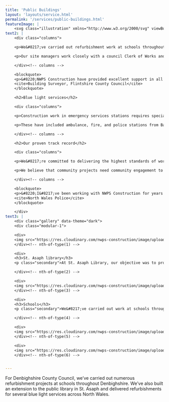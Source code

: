 ```yaml
---
title: 'Public Buildings'
layout: 'layouts/service.html'
permalink: '/services/public-buildings.html'
featureImage: |
    <svg class="illustration" xmlns="http://www.w3.org/2000/svg" viewBox="0 0 405 400"><path d="M451 305.828l-118.325 1.52s-14.285 10.231-27.501 11.384c-13.22 1.152-47.096 7.255-48.032 2.387-.937-4.864-3.368-21.725-5.057-22.029-1.687-.301-8.414.732-8.414.732s3.128 22.649 4.332 22.544c1.203-.105 6.707-3.284 6.707-3.284s-11.386-7.25-14.82-2.407c-3.436 4.844-3.52 10.737-7.951 11.66-4.432.92-14.318 6.334-13.727 3.07.59-3.264 5.436-10.91 4.833-14.067-.604-3.156 2.108-4.193-2.727-5.376-4.832-1.184-18.289-.547-14.709-5.935 3.58-5.386 10.77-2.005 16.101-3.27 5.333-1.265 8.743-3.696 13.322-3.827 4.576-.132 11.473-2.064 16.714-2.519 5.238-.455 36.344-9.824 39.845-11.727 3.499-1.902 4.926-2.027 7.729-2.536 2.804-.51 1.92-2.565 4.67-3.336 2.752-.772 2.854-.248 6.319-1.081 3.463-.833 1.78-2.02 7.89-4.147 6.109-2.127 17.352-7.625 28.176-15.212 10.816-7.58 35.013-12.061 42.561-9.26 7.55 2.8 10.41 6.273 10.664 9.972.252 3.7-4.912 12.928-9.138 15.957-4.227 3.03-8.055 4.426-12.152 6.913-4.097 2.488-6.74 3.784-12.43 8.01-5.691 4.227-17.612 12.467-23.775 14.338-6.165 1.872-25.95.925-17.44-3.821 8.505-4.741 28.131-.845 27.835-4.821-.298-3.974-16.784-11.606-7.567-12.673 9.214-1.066 26.656-2.048 31.599-5.14 4.943-3.091 13.071-5.926 15.799-10.42 2.728-4.492 7.692-8.644 8.312-14.014.619-5.367-1.53-28.267-3.588-34.98-2.06-6.711-2.348-6.95-4.352-13.396-2.005-6.443-6.408-17.698-6.253-16.917.155.778-.187 17.206-4.855 21.577-4.67 4.374-16.571 13.613-17.91 12.933-1.34-.68-7.065-8.933-6.91-8.15.153.781 4.139 9.978-.631 11.45-4.77 1.473-37.51 2.966-46.354 5.85-8.847 2.887-16.425 4.867-21.6 9.295-5.176 4.43-19.033 15.197-19.223 19.204-.192 4.008 6.666 24.456 10.423 23.865 3.756-.594-15.179-23.455-11.032-27.006 4.147-3.549 20.394-20.624 30.838-25.242 10.438-4.612 33.298-13.473 44.715-17.9 11.414-4.425 19.784-5.936 25.404-10.39 5.616-4.453 10.587-13.34 10.587-13.34s-9.766 11.417-20.943 12.112c-11.18.695-32.719.162-35.956-4.06-3.235-4.219-5.777-9.819-5.777-9.819s43.721 4.45 49.872 3.922c6.152-.526 20.38-5.183 27.598-12.405 7.21-7.217 7.068-12.747 6.004-16.874-1.066-4.128-2.423-6.122-2.423-6.122s-4.75 18.343-15.083 23.188c-10.338 4.848-30.57 10.81-43.48 6.364-12.907-4.442-22.294-8.13-25.58-16.299-3.284-8.163-8.476-17.477-6.74-25.793 1.735-8.31 11.985-19.702 13.3-20.34 1.316-.638 13.657-13.508 34.339-10.798 20.68 2.712 30.19 9.523 32.851 13.24 2.66 3.718-14.186-3.788-29.335-2.764-15.155 1.025-29.938 5.172-34.758 8.738-4.823 3.568-10.59 10.903-9.98 14.012.61 3.109 3.17 13.7 5.3 13.518 2.127-.182 16.915-15.409 30.073-18.11 13.15-2.698 30.423-1.536 36.079.35 5.657 1.888 7.478 6.209 9.374 3.678 1.894-2.532-7.911-18.01-4.903-16.16 3.005 1.849 6.833 10.204 7.027 15.979.194 5.777 1.548 18.577-9.414 25.054-10.97 6.482-34.68 16.7-45.253 13.115-10.573-3.588-17.941-1.9-24.462-14.282-6.516-12.37-10.47-17.833-7.62-24.136 2.85-6.298 6.674-13.73 6.674-13.73s-7.207-1.23-14.107 2.778c-6.904 4.009-11.279 13.6-10.267 18.784 1.012 5.187 5.763 20.879 9.5 23.993 3.738 3.114 14.449 9.862 14.449 9.862s-20.369 31.395-33.235 39.66c-12.877 8.274-24.888 18.606-25.132 13.58-.247-5.025 2.42-17.461 4.157-23.442 1.737-5.98 2.42-8.688 7.828-13.126 5.408-4.433 5.646-4.454 9.612-10.085 3.964-5.63 12.936-27.529 12.936-27.529s1.69 2.496 4.599 7.527c2.91 5.034 6.191 5.81 5.97 7.15-.219 1.34-1.807 10.465-5.58 19.517-3.777 9.061-9.504 18.033-11.098 19.762-1.594 1.726 33.414-28.818 30.305-23.79-3.11 5.03-15.447 19.595-20.426 23.734-4.984 4.14-16.462 9.64-17.278 12.893-.817 3.256-2.739 9.53-1.975 9.729.763.2 6.684-1.638 9.704-3.492 3.02-1.853 20.867-14.27 26.27-18.711 5.399-4.442 11.92-16.655 11.92-16.655s-4.61-7.543-6.592-10.282c-1.982-2.739-5.268-7.217-7.449-7.295-2.183-.077-15.781-17.931-17.135-23.621-1.352-5.688-2.465-11.393-4.036-12.05-1.57-.656-16.58 3.787-25.171 6.626-8.594 2.843-17.178 7.006-25.341 10.87-8.167 3.865-28.809 14.348-28.885 16.47-.075 2.122.347 11.874 3.518 15.838 3.174 3.965 6.699 4.722 5.611 5.345-1.087.623-8.812 3.139-9.874 1.377-1.06-1.763-8.063-14.4-7.227-16.324.84-1.924 7.984-4.916 6.385-3.193-1.599 1.724-5.886 5.795-10.633 6.203-4.749.406-10.507-.69-12.248 1.577-1.74 2.266-4.36 7.52-7.776 8.61-3.416 1.086-17.778 8.149-12.349 8.741 5.427.596 22.409-5.366 23.758-3.362 1.347 2.006-11.02 1.74-8.622 4.186 2.397 2.445 7.35 3.081 11.103 2.492 3.752-.586 6.492-2.677 9.945-4.829 3.452-2.15 8.828-6.85 8.828-6.85s8.81 1.894 13.034 1.266c4.222-.627 22.462-9.868 27.767-11.115 5.302-1.249 8.83-4.196 14.705-4.963 5.876-.766 15.138-3.94 15.138-3.94s-30.455-7.966-21.773-7.916c8.68.051 15.327 4.502 13.435.965-1.89-3.536-9.29-11.881-3.51-8.15 5.78 3.73 6.232 9.767 9.719 7.883 3.486-1.882 2.933-8.436 3.943-3.242 1.013 5.196-1.87 17.605-6.818 20.673-4.947 3.07-18.984 21.492-19.975 26.35-.992 4.86-.667 12.795-.667 12.795s3.769 9.502 7.518 8.912c3.752-.59 6.829-5.901 7.42-4.092.592 1.809 4.114 10.007 2.11 9.648-2.001-.36-4.387-5.202-5.323-3.792-.934 1.409-.555 9.618-1.32 9.417-.762-.2 1.408 14.78 2.154 17.378.744 2.599-25.453 21.133-19.412 19.808 6.041-1.323 20.956-18.078 19.812-13.981-1.144 4.095-8.194 12.706-7.647 10.525.547-2.181 2.964-3.457.547-2.181-2.416 1.276-19.865 9.995-19.404 8.62.465-1.374 23.315-45.964 22.535-47.491-.778-1.526-43.028-40.345-43.028-40.345s-13.305-15.274-16.263-21.897c-2.954-6.621-36.236-43.37-38.121-48.215-1.884-4.845-146.934 65.757-146.934 65.757s-1.915-8.445-4.777-10.848c-3.88-3.262-8.849-1.021-3.727-3.165 15.85-6.634 116.5-50.02 116.5-50.02s.25 19.23 4.927 14.61c4.67-4.618 6.12-16.074 5.49-18.127-.627-2.054-6.021-7.653-10.387-7.81-4.365-.156-14.166 13.054-14.166 13.054s15.208-21.562 16.428-24.032c1.219-2.47 5.76-3.905 9.329-1.577 3.57 2.326 7.483 6.466 7.353 8.32-.13 1.851-6.643 14.517-4.868 9.887 1.773-4.626 5.905-10.765 9.165-12.62 3.259-1.854 4.71-4.343 7.02-6.116 2.308-1.773 7.38-1.675 9.392-5 2.013-3.322 7.848-8.018 4.507-11.674-3.342-3.655-19.419-14.891-13.193-11.218 6.225 3.671 8.816 8.437 8.463 5.32-.356-3.12-1.054-8.044.561-7.13 1.617.912 4.63 5.379 4.918 11.914.286 6.54-.938 7.695-1.784 14.597-.849 6.907-3.238 17.106-2.301 22.029.938 4.924 14.156 21.197 17.744 24.847 3.59 3.654 8.326-3.082 9.11-.246.781 2.835-.298 9.79 4.032 11.006 4.329 1.213 13.888 8.324 17.258 8.3 3.37-.024-8.142 7.832-9.014 5.791-.874-2.04-3.606-4.977 1.237-4.862 4.845.114 18.595-6.08 20.578-7.042 1.984-.96 6.993-7.46 11.352-12.317 4.357-4.856 7.953-9.907 10.039-14.036 2.087-4.13 21.327.82 17.495-2.806-3.83-3.624-10.776-2.244-5.873-4.24 4.9-1.996 10.936-8.036 7.254-7.196-3.682.839-18.675 15.279-15.607 10.013 3.069-5.264 5.883-11.818 8.986-21.813 3.102-9.983 6.74-18.43 11.278-22.225 4.539-3.794 8.062-5.403 8.972-4.43.91.971 1.124 10.661 2.03 18.987.908 8.33 3.185 12.607.16 20.492-3.026 7.89-14.58 23.894-12.211 20 2.37-3.89 11.092-10.955 9.999-19.023-1.093-8.062-8.299-9.291-8.331-11.918-.03-2.626 5.137-9.369 5.496-14.915.357-5.542 3.985-10.31-.057-16.262-4.04-5.95-5.874-9.201-11.26-13.463-5.385-4.26-11.664-8.18-11.664-8.18s-21.15 23.267-37.81 21.525c-16.663-1.74-30.771-20.205-31.083-29.338-.312-9.128 10.511-35.104 10.66-34.334.149.77-4.664 19.838.145 29.887 4.814 10.058 14.398 16.984 24.387 19.025 9.992 2.039 27.262-4.13 31.651-8.685 4.385-4.557 10.816-15.816 11.969-22.182 1.15-6.364-.995-12.447-.995-12.447s-1.426 11.083-3.808 17.291c-2.383 6.211-5.866 15.397-13.634 17.358-7.772 1.961-27.73 4.166-25.956-2.79 1.61-6.308 27.834-40.262 31.42-50.072 2.672-7.31 9.626 20.668 9.462 12.685-.11-5.464-4.998-17.04-10.972-20.708-5.975-3.667-12.49-5.205-15.633-4.163-3.144 1.043-27.283 47.351-27.671 43.774C213.025 33.257 237.015-.192 233.62 0c-3.542.204-10.21 1.209-16.88 5.208-8.577 5.143-14.162 18.381-15.094 19.763-.93 1.382-8.062 11.634-8.818 11.438-.757-.199-5.013-1.147-6.85-.732-1.839.414-7.489 8.462-11.726 16.397-4.239 7.942-3.906 33.584-3.541 31.716.363-1.865 3.238-28.29 6.934-32.785 3.698-4.492 8.638-12.482 8.638-12.482s-1.584-3.262-7.226-.179c-5.642 3.084-14.861 21.374-16.673 25.715-1.815 4.34-2.217 7.255-5.41 10.667-3.196 3.413-10.492 9.271-12.978 12.626-2.49 3.359-15.77 24.704-10.99 23.247 4.777-1.456 7.423-10.347 9.196-7.345 1.77 3.002 8.56 12.152 8.948 6.6.39-5.55-2.193-16.621 2.744-14.677 4.939 1.947 2.915 3.954 8.97 2.92 6.053-1.038 9.206-15.993 10.93-13.254 1.725 2.739 3.885 12.79 5.384 16.862 1.5 4.076 16.174 20.443 26.508 26.672 10.34 6.228 18.849 9.191 26.387 9.605 7.537.412 21.281-3.126 20.463.103-.816 3.23-7.222 11.151-12.618 11.875-5.396.723-29.776-5.9-34.885-9.944-5.107-4.044-13.64-9.637-19.949-16.207-6.306-6.567-10.578-13.829-11.366-11.66-.79 2.17-3.404 7.387-.946 12.703 2.458 5.318 5.362 12.97 13.944 18.828 8.585 5.859 17.56 12.478 24.119 14.03 6.56 1.553 27.249 2.691 25.992 4.909-1.26 2.218-4.199 6.957-11.608 6.006-7.412-.952-6.177-.793-19.138-6.815-12.957-6.02-17.591-10.11-23.412-14.097-5.817-3.986-16.412-19.152-12.02-15.05 4.394 4.106 7.624 10.944 12.771 13.933 5.145 2.989 10.129 8.894 12.862 6.815 2.733-2.08 2.933-1.042 3.91-8.506.98-7.458 2.051-9.393 2.49-13.38.438-3.983.652-6.632.281-11.074-.37-4.438-6.596-45.634-3.644-37.76 2.955 7.88.69 41.168 7.157 38.516 6.462-2.651 13.795-8.268 19.743-14.813 5.942-6.54 9.137-8.648 14.38-13.813 5.238-5.163 17.102-21.88 17.231-18.75.129 3.131-17.21 16.388-9.59 17.318 7.622.93 31.411-5.011 21.363.032-10.056 5.046-37.825 12.905-26.047 12.96 11.777.052 23.758-2.534 16.396 2.814-7.366 5.35-15.367 4.977-12.203 8.914 3.167 3.937 5.978 27.12 2.716 36.357-3.267 9.245-38.064 31.231-47.425 25.16-9.357-6.071-34.284-50.878-39.832-50.935-5.545-.055-20.212 5.136-16.413 6.13 3.802.995 19.72-1.409 20.074 1.72.354 3.13-148.15 75.832-148.533 73.743-.945-5.146-1.285-9.274-3.676-12.43-3.185-4.207-8.531-4.39-8.92-.335-.332 3.472 2.201 8.57 5.829 13.83 3.628 5.259 46.936 45.65 71.655 69.093 24.76 23.478 24.849 42.188 39.406 62.88 14.58 20.726 37.32 46.344 48.256 47.534 12.142.516 20.776-8.544 10.887-13.524-4.942-2.489-11.442-1.401-7.154-5.818 5.7-5.871 79.574-119.155 81-119.278 1.425-.124 5.198-3.106 6.109 1.6.909 4.707-23.237 45.166-23.237 45.166s3.548 10.905 4.556 16.162c1.012 5.26 1.992 7.846.864 9.55-1.127 1.704-4.788 7.909-12.598 10.198-7.814 2.287-12.336-1.066-14.02 2.828-1.684 3.898-27.05 46.916-27.05 46.916s-9.413 9.435-16.978 10.64C165.7 394.258-514 393.58-514 393.58" stroke="#FA6E34" stroke-width="2" fill="none" fill-rule="evenodd" stroke-linejoin="round"/></svg>
text2: |
    <div class="columns">

    <p>We&#8217;ve carried out refurbishment work at schools throughout Denbighshire, both during shutdown periods and during term time. This work has included new ceilings, cubicles, and panelling, as well as electrics, heating, sanitary ware, and full strip-out and redecorations.</p>

    <p>Our site managers work closely with a council Clerk of Works and school staff to ensure we can deliver projects with minimal disruption. We won a Considerate Contractors Scheme gold award for consistently performing above compliance levels.</p>

    </div><!-- columns -->

    <blockquote>
    <p>&#8220;NWPS Construction have provided excellent support in all aspects of their building projects. They&#8217;re dependable and are great communicators who deliver a very high stand of work.&#8221;</p>
    <cite>Building Surveyor, Flintshire County Council</cite>
    </blockquote>

    <h2>Blue light services</h2>

    <div class="columns">

    <p>Construction work in emergency services stations requires special consideration and expertise. Our work has included full station refurbishments, reconfigurations, and kitchen replacements for several blue light services across North Wales.</p>

    <p>These have included ambulance, fire, and police stations from Bangor to Buckley, Prestatyn to Porthmadog, and from the England border all the way to Holyhead. Our work has included carpentry and joinery, electrical work, heating, partitions and suspended ceilings, painting and decorating, and plasterwork.</p> 

    </div><!-- columns -->

    <h2>Our proven track record</h2>

    <div class="columns">

    <p>We&#8217;re committed to delivering the highest standards of work with minimal disruption. We won a Considerate Contractors Scheme gold award and consistently perform above compliance. This is supported by our other accreditations including C.H.A.S., ISO9001 Quality Management, 14001 Environmental Management, and Silver Constructionline accreditations.</p>

    <p>We believe that community projects need community engagement to be successful. We have experience of working busy environments and we understand how to minimise disruption. We frequently liaise with clients, facilities management teams, staff, and other affected parties to reduce the impact of our working onsite.</p>

    </div><!-- columns -->

    <blockquote>
    <p>&#8220;I&#8217;ve been working with NWPS Construction for years on police refurbishment projects. Not only has their work always been delivered on time and within budget, they&#8217;ve always been considerate to the demands of working in live environments.&#8221;</p>
    <cite>North Wales Police</cite>
    </blockquote>

    </div>
text3: |
    <div class="gallery" data-theme="dark">
    <div class="modular-1">

    <div>
    <img src="https://res.cloudinary.com/nwps-construction/image/upload/f_auto/v1617878862/website/st-asaph-library-1_mxu7sh.jpg" alt="St. Asaph Library">
    </div><!-- nth-of-type(1) -->

    <div>
    <h3>St. Asaph library</h3>
    <p class="secondary">At St. Asaph Library, our objective was to provide a sustainable future-proofed building which would continue to be an important community hub for local people. The contract value was &#163;287,000.</p>

    </div><!-- nth-of-type(2) -->

    <div>
    <img src="https://res.cloudinary.com/nwps-construction/image/upload/f_auto/v1617878862/website/ruthin-jail-1_ujkd2k.jpg" alt="Ruthin Jail">
    </div><!-- nth-of-type(3) -->

    <div>
    <h3>Schools</h3>
    <p class="secondary">We&#8217;ve carried out work at schools throughout North Wales including new ceilings, cubicles, and panelling, as well as electrics, heating, sanitary ware, and full strip-out and redecorations.</p>

    </div><!-- nth-of-type(4) -->

    <div>
    <img src="https://res.cloudinary.com/nwps-construction/image/upload/f_auto/v1617878861/website/christchurch-1_pebwyo.jpg" alt="Christchurch School">
    </div><!-- nth-of-type(5) -->

    <div>
    <img src="https://res.cloudinary.com/nwps-construction/image/upload/f_auto/v1617878862/website/christchurch-2_f3xphb.jpg" alt="Christchurch School">
    </div><!-- nth-of-type(6) -->


---
```


<p class="dropcap">For Denbighshire County Council, we&#8217;ve carried out numerous refurbishment projects at schools throughout Denbighshire. We&#8217;ve also built an extension to the public library in St. Asaph and delivered refurbishments for several blue light services across North Wales.</p>

